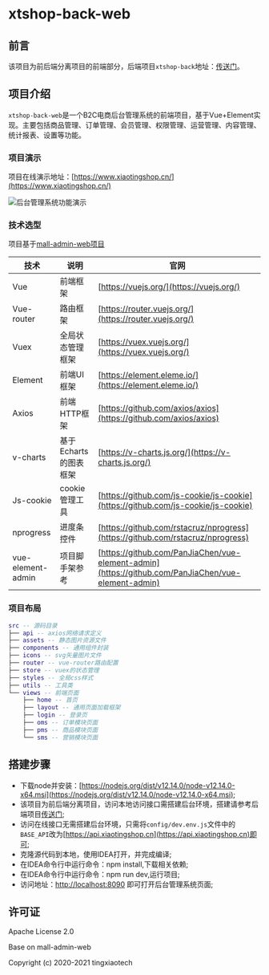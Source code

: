 # xtshop-back-web

## 前言

该项目为前后端分离项目的前端部分，后端项目`xtshop-back`地址：[传送门](https://github.com/xiaotingtech/xtshop-back)。

## 项目介绍

`xtshop-back-web`是一个B2C电商后台管理系统的前端项目，基于Vue+Element实现。主要包括商品管理、订单管理、会员管理、权限管理、运营管理、内容管理、统计报表、设置等功能。

### 项目演示

项目在线演示地址：[https://www.xiaotingshop.cn/](https://www.xiaotingshop.cn/)

![后台管理系统功能演示](https://xtsp.oss-cn-qingdao.aliyuncs.com/image/images/20201103/166fc41890cefbfb0db17ec2ecbc26fa.png)

### 技术选型

项目基于[mall-admin-web项目](https://github.com/macrozheng/mall-admin-web)

技术 | 说明 | 官网
----|----|----
Vue | 前端框架 | [https://vuejs.org/](https://vuejs.org/)
Vue-router | 路由框架 | [https://router.vuejs.org/](https://router.vuejs.org/)
Vuex | 全局状态管理框架 | [https://vuex.vuejs.org/](https://vuex.vuejs.org/)
Element | 前端UI框架 | [https://element.eleme.io/](https://element.eleme.io/)
Axios | 前端HTTP框架 | [https://github.com/axios/axios](https://github.com/axios/axios)
v-charts | 基于Echarts的图表框架 | [https://v-charts.js.org/](https://v-charts.js.org/)
Js-cookie | cookie管理工具 | [https://github.com/js-cookie/js-cookie](https://github.com/js-cookie/js-cookie)
nprogress | 进度条控件 | [https://github.com/rstacruz/nprogress](https://github.com/rstacruz/nprogress)
vue-element-admin | 项目脚手架参考 | [https://github.com/PanJiaChen/vue-element-admin](https://github.com/PanJiaChen/vue-element-admin)

### 项目布局

``` lua
src -- 源码目录
├── api -- axios网络请求定义
├── assets -- 静态图片资源文件
├── components -- 通用组件封装
├── icons -- svg矢量图片文件
├── router -- vue-router路由配置
├── store -- vuex的状态管理
├── styles -- 全局css样式
├── utils -- 工具类
└── views -- 前端页面
    ├── home -- 首页
    ├── layout -- 通用页面加载框架
    ├── login -- 登录页
    ├── oms -- 订单模块页面
    ├── pms -- 商品模块页面
    └── sms -- 营销模块页面
```

## 搭建步骤
- 下载node并安装：[https://nodejs.org/dist/v12.14.0/node-v12.14.0-x64.msi](https://nodejs.org/dist/v12.14.0/node-v12.14.0-x64.msi);
- 该项目为前后端分离项目，访问本地访问接口需搭建后台环境，搭建请参考后端项目[传送门](https://gitee.com/tingchun/xtshop);
- 访问在线接口无需搭建后台环境，只需将`config/dev.env.js`文件中的`BASE_API`改为[https://api.xiaotingshop.cn](https://api.xiaotingshop.cn)即可;
- 克隆源代码到本地，使用IDEA打开，并完成编译;
- 在IDEA命令行中运行命令：npm install,下载相关依赖;
- 在IDEA命令行中运行命令：npm run dev,运行项目;
- 访问地址：[http://localhost:8090](http://localhost:8090) 即可打开后台管理系统页面;

## 许可证

Apache License 2.0

Base on mall-admin-web

Copyright (c) 2020-2021 tingxiaotech
